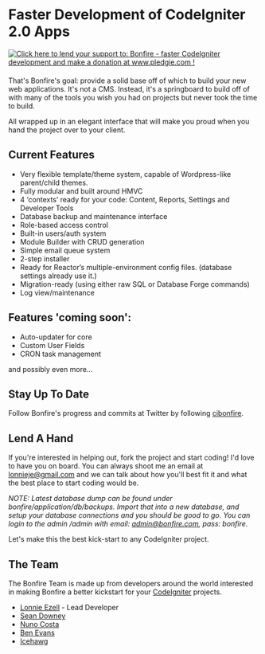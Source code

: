# Faster Development of CodeIgniter 2.0 Apps

<div style="float: right; margin: 0 20px 20px 0">
	<a href='http://www.pledgie.com/campaigns/15326'><img alt='Click here to lend your support to: Bonfire - faster CodeIgniter development and make a donation at www.pledgie.com !' src='http://pledgie.com/campaigns/15326.png?skin_name=chrome' border='0' /></a>
</div>

That's Bonfire's goal: provide a solid base off of which to build your new web applications. It's not a CMS. Instead, it's a springboard to build off of with many of the tools you wish you had on projects but never took the time to build.

All wrapped up in an elegant interface that will make you proud when you hand the project over to your client.

## Current Features

- Very flexible template/theme system, capable of Wordpress-like parent/child themes.
- Fully modular and built around HMVC
- 4 ‘contexts’ ready for your code: Content, Reports, Settings and Developer Tools
- Database backup and maintenance interface
- Role-based access control
- Built-in users/auth system
- Module Builder with CRUD generation
- Simple email queue system
- 2-step installer
- Ready for Reactor’s multiple-environment config files. (database settings already use it.)
- Migration-ready (using either raw SQL or Database Forge commands)
- Log view/maintenance

## Features 'coming soon':

- Auto-updater for core
- Custom User Fields
- CRON task management

and possibly even more...

## Stay Up To Date

Follow Bonfire's progress and commits at Twitter by following [cibonfire](http://twitter.com/#!/cibonfire).

## Lend A Hand

If you're interested in helping out, fork the project and start coding! I'd love to have you on board. You can always shoot me an email at lonnieje@gmail.com and we can talk about how you'll best fit it and what the best place to start coding would be.

*NOTE: Latest database dump can be found under bonfire/application/db/backups. Import that into a new database, and setup your database connections and you should be good to go. You can login to the admin /admin with email: admin@bonfire.com, pass: bonfire.*

Let's make this the best kick-start to any CodeIgniter project. 

## The Team

The Bonfire Team is made up from developers around the world interested in making Bonfire a better kickstart for your [CodeIgniter](http://codeigniter.com) projects.

- [Lonnie Ezell](http://lonnieezell.com) - Lead Developer
- [Sean Downey](https://github.com/seandowney)
- [Nuno Costa](https://github.com/daK76)
- [Ben Evans](https://github.com/bencevans)
- [Icehawg](https://github.com/icehawg)

